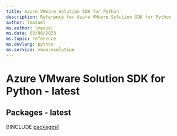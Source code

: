 ```yaml
---
title: Azure VMware Solution SDK for Python
description: Reference for Azure VMware Solution SDK for Python
author: lmazuel
ms.author: lmazuel
ms.data: 03/08/2023
ms.topic: reference
ms.devlang: python
ms.service: vmwaresolution
---
```

# Azure VMware Solution SDK for Python - latest
## Packages - latest
[!INCLUDE [packages](vmware-solution-index.md)]